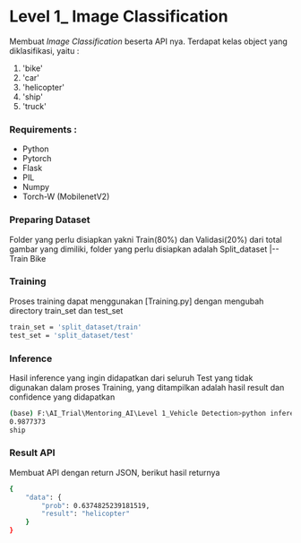# Level 1_ Image Classification
Membuat _Image Classification_ beserta API nya. Terdapat kelas object yang diklasifikasi, yaitu :
1. 'bike'
2. 'car'
3. 'helicopter'
4. 'ship'
5. 'truck'

### Requirements :
- Python
- Pytorch
- Flask
- PIL
- Numpy
- Torch-W (MobilenetV2)

### Preparing Dataset
Folder yang perlu disiapkan yakni Train(80%) dan Validasi(20%) dari total gambar yang dimiliki, folder yang perlu disiapkan adalah 
Split_dataset
|-- Train
Bike    

### Training 
Proses training dapat menggunakan [Training.py] dengan mengubah directory train_set dan test_set 
```sh
train_set = 'split_dataset/train'
test_set = 'split_dataset/test'
```

### Inference
Hasil inference yang ingin didapatkan dari seluruh Test yang tidak digunakan dalam proses Training, yang ditampilkan adalah hasil result dan confidence yang didapatkan
```sh
(base) F:\AI_Trial\Mentoring_AI\Level 1_Vehicle Detection>python inference.py
0.9877373
ship
```

### Result API 
Membuat API dengan return JSON, berikut hasil returnya 
```sh
{
    "data": {
        "prob": 0.6374825239181519,
        "result": "helicopter"
    }
}
```